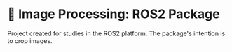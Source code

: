 # :robot: Image Processing: ROS2 Package

Project created for studies in the ROS2 platform. The package's intention is to crop images.
